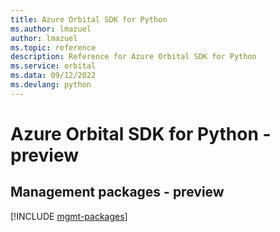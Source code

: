 ```yaml
---
title: Azure Orbital SDK for Python
ms.author: lmazuel
author: lmazuel
ms.topic: reference
description: Reference for Azure Orbital SDK for Python
ms.service: orbital
ms.data: 09/12/2022
ms.devlang: python
---
```

# Azure Orbital SDK for Python - preview

## Management packages - preview
[!INCLUDE [mgmt-packages](orbital-mgmt-index.md)]